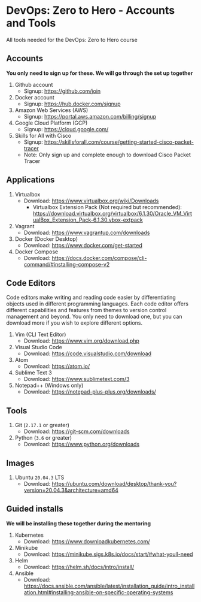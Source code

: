 # DevOps: Zero to Hero - Accounts and Tools
All tools needed for the DevOps: Zero to Hero course


## Accounts
**You only need to sign up for these. We will go through the set up together**
1. Github account
   * Signup: https://github.com/join
1. Docker account
   * Signup: https://hub.docker.com/signup
1. Amazon Web Services (AWS)
   * Signup: https://portal.aws.amazon.com/billing/signup
1. Google Cloud Platform (GCP)
   * Signup: https://cloud.google.com/
1. Skills for All with Cisco
   * Signup: https://skillsforall.com/course/getting-started-cisco-packet-tracer
   * Note: Only sign up and complete enough to download Cisco Packet Tracer 

## Applications
1. Virtualbox
   * Download: https://www.virtualbox.org/wiki/Downloads
      * Virtualbox Extension Pack (Not required but recommended): https://download.virtualbox.org/virtualbox/6.1.30/Oracle_VM_VirtualBox_Extension_Pack-6.1.30.vbox-extpack
1. Vagrant  
   * Download: https://www.vagrantup.com/downloads
1. Docker (Docker Desktop)
   * Download: https://www.docker.com/get-started
1. Docker Compose
   * Download: https://docs.docker.com/compose/cli-command/#installing-compose-v2

## Code Editors 
Code editors make writing and reading code easier by differentiating objects used in different programming languages. Each code editor offers different capabilities and features from themes to version control management and beyond. You only need  to download one, but you can download more if you wish to explore different options.

1. Vim (CLI Text Editor)
   * Download: https://www.vim.org/download.php 
1. Visual Studio Code
   * Download: https://code.visualstudio.com/download
1. Atom
   * Download: https://atom.io/
1. Sublime Text 3
   * Download: https://www.sublimetext.com/3
1. Notepad++ (Windows only)
   * Download: https://notepad-plus-plus.org/downloads/

## Tools
1. Git (`2.17.1` or greater)
   * Download: https://git-scm.com/downloads
1. Python (`3.6` or greater)
   * Download: https://www.python.org/downloads

## Images
1. Ubuntu `20.04.3` LTS
   * Download: https://ubuntu.com/download/desktop/thank-you?version=20.04.3&architecture=amd64

## Guided installs
**We will be installing these together during the mentoring**
1. Kubernetes
   * Download: https://www.downloadkubernetes.com/
1. Minikube
   * Download: https://minikube.sigs.k8s.io/docs/start/#what-youll-need
1. Helm
   * Download: https://helm.sh/docs/intro/install/
3. Ansible
   * Download: https://docs.ansible.com/ansible/latest/installation_guide/intro_installation.html#installing-ansible-on-specific-operating-systems
